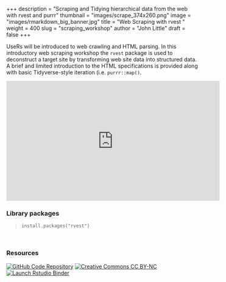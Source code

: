 +++
description = "Scraping and Tidying hierarchical data from the web with rvest and purrr"
thumbnail = "images/scrape_374x260.png"
image = "images/rmarkdown_big_banner.jpg"
title = "Web Scraping with rvest "
weight = 400
slug = "scraping_workshop"
author = "John Little"
draft = false
+++

<!-- 
**Dr.  Colin Rundel** shows how to gathering data from the web with **rvest**.  Web Scraping presents unique challenges to the researcher. Only rarely is the data we need available as a tidy rectangle that can be easily imported and directly analyzed. During this workshop we will discuss some of the common data formats (e.g. json, xml) and data sources (e.g. APIs, web scraping) as well as the tools / packages / best practices for ingesting these data using the R programming language.  This workshop includes case-specific introductory examples of *purrr::map*

-->

UseRs will be introduced to web crawling and HTML parsing.  In this introductory web scraping workshop the `rvest` package is used to deconstruct a target site by transforming web site data into structured data.  A brief and limited introduction to the HTML specifications is provided along with basic Tidyverse-style iteration (i.e. `purrr::map()`. 

<!--

Prerequisite:  Intro to R. All attendees are expected to be basically familiar with R, R Studio, and the Tidyverse. 

<a href="https://duke.libcal.com/event/7300069" class="button big">Register<br>R case study: web scraping<br>March 4, 2021</a>

-->

<iframe width="560" height="315" src="https://www.youtube.com/embed/8ISc8V9GDAg" title="YouTube video player" frameborder="0" allow="accelerometer; autoplay; clipboard-write; encrypted-media; gyroscope; picture-in-picture" allowfullscreen></iframe>   

<br>

### Library packages

> `install.packages("rvest")`

<br>

### Resources

<!-- badges: start -->
[![GitHub Code Repository](https://img.shields.io/badge/GitHub-Code%20Repository-lightgrey?logo=GitHub "GitHub Code Repository")](https://github.com/libjohn/workshop_webscraping)
[![Creative Commons CC
BY-NC](https://img.shields.io/badge/Creative%20Commons-BY--NC-EF9421?logo=creative%20commons&logoColor=EF9421 "CC BY-NC")](https://creativecommons.org/licenses/by-nc-nd/4.0/)
[![Launch Rstudio
Binder](https://mybinder.org/badge_logo.svg "Launch RStudio Binder")](https://mybinder.org/v2/gh/libjohn/workshop_webscraping/main?urlpath=rstudio)
<!-- badges: end -->

<!-- 
- [Code](https://github.com/rundel/Presentations/tree/master/Duke%202018%20-%20DVS)
- [Streamed Workshop Video](https://library.capture.duke.edu/Panopto/Pages/Viewer.aspx?id=944725de-3831-4d05-993e-a94301424e8a)

-->
